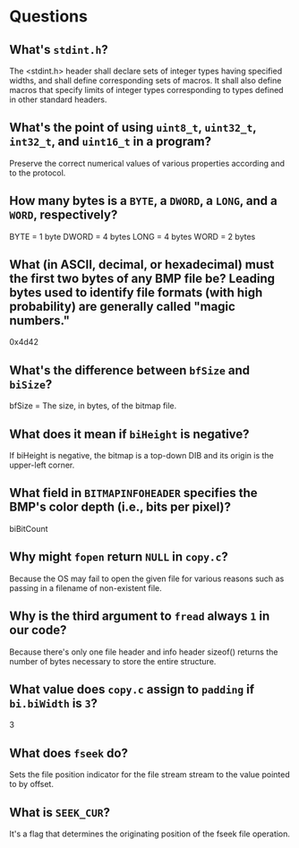 # Questions

## What's `stdint.h`?

The <stdint.h> header shall declare sets of integer types having specified widths, and shall define corresponding sets of macros. It shall also define macros that specify limits of integer types corresponding to types defined in other standard headers.

## What's the point of using `uint8_t`, `uint32_t`, `int32_t`, and `uint16_t` in a program?

Preserve the correct numerical values of various properties according and to the protocol.

## How many bytes is a `BYTE`, a `DWORD`, a `LONG`, and a `WORD`, respectively?

BYTE = 1 byte DWORD = 4 bytes LONG = 4 bytes WORD = 2 bytes

## What (in ASCII, decimal, or hexadecimal) must the first two bytes of any BMP file be? Leading bytes used to identify file formats (with high probability) are generally called "magic numbers."

0x4d42

## What's the difference between `bfSize` and `biSize`?

bfSize = The size, in bytes, of the bitmap file.

## What does it mean if `biHeight` is negative?

If biHeight is negative, the bitmap is a top-down DIB and its origin is the upper-left corner.

## What field in `BITMAPINFOHEADER` specifies the BMP's color depth (i.e., bits per pixel)?

biBitCount

## Why might `fopen` return `NULL` in `copy.c`?

Because the OS may fail to open the given file for various reasons such as passing in a filename of non-existent file.

## Why is the third argument to `fread` always `1` in our code?

Because there's only one file header and info header sizeof() returns the number of bytes necessary to store the entire structure.

## What value does `copy.c` assign to `padding` if `bi.biWidth` is `3`?

3

## What does `fseek` do?

Sets the file position indicator for the file stream stream to the value pointed to by offset.

## What is `SEEK_CUR`?

It's a flag that determines the originating position of the fseek file operation.
